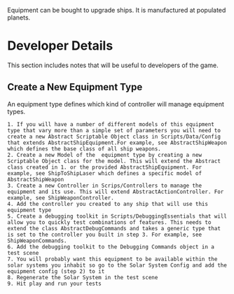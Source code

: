 Equipment can be bought to upgrade ships. It is manufactured at populated planets.

# Developer Details

This section includes notes that will be useful to developers of the game.

## Create a New Equipment Type

An equipment type defines which kind of controller will manage equipment types.

    1. If you will have a number of different models of this equipment type that vary more than a simple set of parameters you will need to create a new Abstract Scriptable Object class in Scripts/Data/Config that extends AbstractShipEquipment.For example, see AbstractShipWeapon which defines the base class of all ship weapons.
    2. Create a new Model of the  equipment type by creating a new Scriptable Object class for the model. This will extend the Abstract class created in 1. or the provided AbstractShipEquipment. For example, see ShipToShipLaser which defines a specific model of AbstractShipWeapon
    3. Create a new Controller in Scrips/Controllers to manage the equipment and its use. This will extend AbstractActionController. For example, see ShipWeaponController.
    4. Add the controller you created to any ship that will use this equipment type
    5. Create a debugging toolkit in Scripts/DebuggingEssentials that will allow you to quickly test combinations of features. This needs to extend the class AbstractDebugCommands and takes a generic type that is set to the controller you built in step 3. For example, see ShipWeaponCommands.
    6. Add the debugging toolkit to the Debugging Commands object in a test scene
    7. You will probably want this equipment to be available within the solar systems you inhabit so go to the Solar System Config and add the equipment config (step 2) to it
    8. Regenerate the Solar System in the test scene
    9. Hit play and run your tests